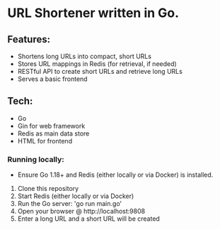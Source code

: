 # URL Shortener written in Go.

## Features:
- Shortens long URLs into compact, short URLs
- Stores URL mappings in Redis (for retrieval, if needed)
- RESTful API to create short URLs and retrieve long URLs
- Serves a basic frontend

## Tech:
- Go
- Gin for web framework
- Redis as main data store
- HTML for frontend

### Running locally:

- Ensure Go 1.18+ and Redis (either locally or via Docker) is installed.

1. Clone this repository
2. Start Redis (either locally or via Docker)
3. Run the Go server: 'go run main.go'
4. Open your browser @ http://localhost:9808
5. Enter a long URL and a short URL will be created